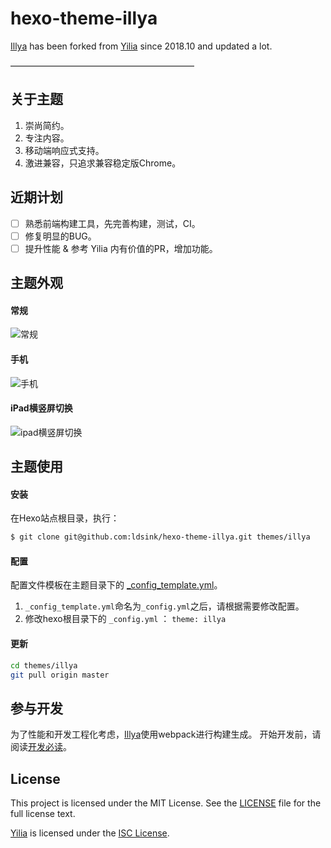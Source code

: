 hexo-theme-illya
================

[Illya](https://github.com/ldsink/hexo-theme-illya) has been forked from [Yilia](https://github.com/litten/hexo-theme-yilia) since 2018.10 and updated a lot.

—————————————————————

关于主题
---
1. 崇尚简约。
1. 专注内容。
1. 移动端响应式支持。
1. 激进兼容，只追求兼容稳定版Chrome。

近期计划
---
- [ ] 熟悉前端构建工具，先完善构建，测试，CI。
- [ ] 修复明显的BUG。
- [ ] 提升性能 & 参考 Yilia 内有价值的PR，增加功能。

主题外观
---

#### 常规
![常规](https://cloud.githubusercontent.com/assets/2024949/19027861/92879edc-8967-11e6-8e60-7987b6507c8d.gif)

#### 手机
![手机](https://cloud.githubusercontent.com/assets/2024949/19027020/1c5b756a-895f-11e6-99bf-ddff9687aee0.gif)

#### iPad横竖屏切换
![ipad横竖屏切换](https://cloud.githubusercontent.com/assets/2024949/19026392/e74e1816-8957-11e6-8f08-eac9b3c8c036.gif)

主题使用
---

#### 安装
在Hexo站点根目录，执行：
```bash
$ git clone git@github.com:ldsink/hexo-theme-illya.git themes/illya
```

#### 配置
配置文件模板在主题目录下的 [_config_template.yml](./_config_template.yml)。

1. `_config_template.yml`命名为`_config.yml`之后，请根据需要修改配置。
1. 修改hexo根目录下的 `_config.yml` ： `theme: illya`

#### 更新
```bash
cd themes/illya
git pull origin master
```

参与开发
---

为了性能和开发工程化考虑，[Illya](https://github.com/ldsink/hexo-theme-illya)使用webpack进行构建生成。
开始开发前，请阅读[开发必读](./docs/development.md)。

License
---
This project is licensed under the MIT License. See the [LICENSE](./LICENSE) file for the full license text.

[Yilia](https://github.com/litten/hexo-theme-yilia) is licensed under the [ISC License](https://opensource.org/licenses/ISC).
